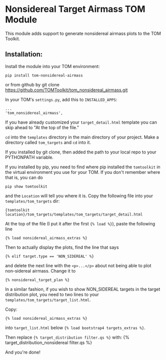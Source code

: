 # Nonsidereal Target Airmass TOM Module

This module adds support to generate nonsidereal airmass plots
to the TOM Toolkit.

## Installation:

Install the module into your TOM environment:

    pip install tom-nonsidereal-airmass

or from github by
    git clone https://github.com/TOMToolkit/tom_nonsidereal_airmass.git

In your TOM's `settings.py`, add this to `INSTALLED_APPS`:

    ...
    'tom_nonsidereal_airmass',

If you have already customized your `target_detail.html`
template you can skip ahead to "At the top of the file."

`cd` into the `templates` directory in the main directory of
your project. Make a directory called `tom_targets` and `cd` into it.

If you installed by git clone, then added the path to your local repo to your
PYTHONPATH variable.

If you installed by pip, you need to find where pip installed the `tomtoolkit`
in the virtual environment you use for your TOM. If you don't remember
where that is, you can do

    pip show tomtoolkit

and the `Location` will tell you where it is.
Copy the following file into your `templates/tom_targets` dir:

    {tomtoolkit location}/tom_targets/templates/tom_targets/target_detail.html

At the top of the file (I put it after the first `{% load %}`),
paste the following line

    {% load nonsidereal_airmass_extras %}

Then to actually display the plots, find the line that says

    {% elif target.type == 'NON_SIDEREAL' %}

and delete the next line with the `<p>...</p>` about not being able to plot non-sidereal airmass.
Change it to

    {% nonsidereal_target_plan %}

In a similar fashion, if you wish to show NON_SIDEREAL targets in the target
distribution plot, you need to two lines to your `templates/tom_targets/target_list.html`.

Copy:

    {% load nonsidereal_airmass_extras %}

into `target_list.html` below `{% load bootstrap4 targets_extras %}`.


Then replace `{% target_distribution filter.qs %}` with:
    {% target_distribution_nonsidereal filter.qs %}


And you're done!
